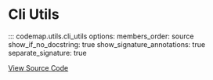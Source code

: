 # Cli Utils

::: codemap.utils.cli_utils
    options:
      members_order: source
      show_if_no_docstring: true
      show_signature_annotations: true
      separate_signature: true

[View Source Code](https://github.com/SarthakMishra/codemap/blob/main/src/codemap/utils/cli_utils.py)


